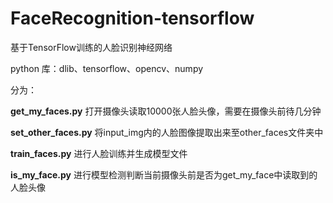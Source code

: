 # FaceRecognition-tensorflow
基于TensorFlow训练的人脸识别神经网络

python 库：dlib、tensorflow、opencv、numpy

分为：

**get_my_faces.py**                                   打开摄像头读取10000张人脸头像，需要在摄像头前待几分钟

**set_other_faces.py**                              将input_img内的人脸图像提取出来至other_faces文件夹中

**train_faces.py**                                       进行人脸训练并生成模型文件

**is_my_face.py**                                        进行模型检测判断当前摄像头前是否为get_my_face中读取到的人脸头像

